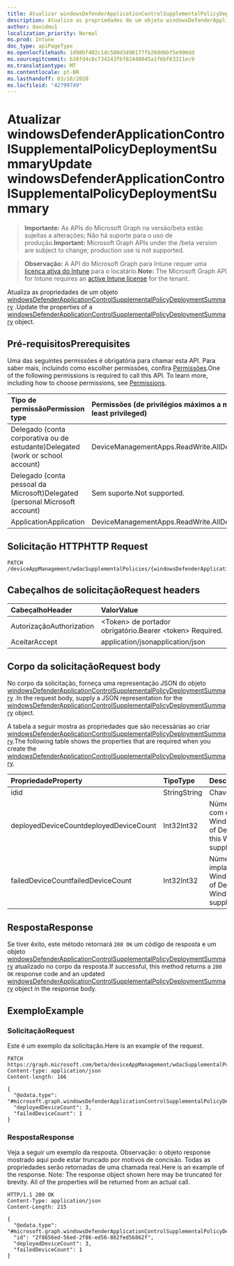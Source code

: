 ```yaml
---
title: Atualizar windowsDefenderApplicationControlSupplementalPolicyDeploymentSummary
description: Atualiza as propriedades de um objeto windowsDefenderApplicationControlSupplementalPolicyDeploymentSummary.
author: davidmu1
localization_priority: Normal
ms.prod: Intune
doc_type: apiPageType
ms.openlocfilehash: 1d98bf402c1dc580d3490177fb20dd6bf5e990dd
ms.sourcegitcommit: b38fd4c8c734243f6f82448045a1f6bf63311ec9
ms.translationtype: MT
ms.contentlocale: pt-BR
ms.lasthandoff: 03/18/2020
ms.locfileid: "42799749"
---
```

# <a name="update-windowsdefenderapplicationcontrolsupplementalpolicydeploymentsummary"></a><span data-ttu-id="52513-103">Atualizar windowsDefenderApplicationControlSupplementalPolicyDeploymentSummary</span><span class="sxs-lookup"><span data-stu-id="52513-103">Update windowsDefenderApplicationControlSupplementalPolicyDeploymentSummary</span></span>

> <span data-ttu-id="52513-104">**Importante:** As APIs do Microsoft Graph na versão/beta estão sujeitas a alterações; Não há suporte para o uso de produção.</span><span class="sxs-lookup"><span data-stu-id="52513-104">**Important:** Microsoft Graph APIs under the /beta version are subject to change; production use is not supported.</span></span>

> <span data-ttu-id="52513-105">**Observação:** A API do Microsoft Graph para Intune requer uma [licença ativa do Intune](https://go.microsoft.com/fwlink/?linkid=839381) para o locatário.</span><span class="sxs-lookup"><span data-stu-id="52513-105">**Note:** The Microsoft Graph API for Intune requires an [active Intune license](https://go.microsoft.com/fwlink/?linkid=839381) for the tenant.</span></span>

<span data-ttu-id="52513-106">Atualiza as propriedades de um objeto [windowsDefenderApplicationControlSupplementalPolicyDeploymentSummary](../resources/intune-unlock-windowsdefenderapplicationcontrolsupplementalpolicydeploymentsummary.md) .</span><span class="sxs-lookup"><span data-stu-id="52513-106">Update the properties of a [windowsDefenderApplicationControlSupplementalPolicyDeploymentSummary](../resources/intune-unlock-windowsdefenderapplicationcontrolsupplementalpolicydeploymentsummary.md) object.</span></span>

## <a name="prerequisites"></a><span data-ttu-id="52513-107">Pré-requisitos</span><span class="sxs-lookup"><span data-stu-id="52513-107">Prerequisites</span></span>
<span data-ttu-id="52513-p101">Uma das seguintes permissões é obrigatória para chamar esta API. Para saber mais, incluindo como escolher permissões, confira [Permissões](/graph/permissions-reference).</span><span class="sxs-lookup"><span data-stu-id="52513-p101">One of the following permissions is required to call this API. To learn more, including how to choose permissions, see [Permissions](/graph/permissions-reference).</span></span>

|<span data-ttu-id="52513-110">Tipo de permissão</span><span class="sxs-lookup"><span data-stu-id="52513-110">Permission type</span></span>|<span data-ttu-id="52513-111">Permissões (de privilégios máximos a mínimos)</span><span class="sxs-lookup"><span data-stu-id="52513-111">Permissions (from most to least privileged)</span></span>|
|:---|:---|
|<span data-ttu-id="52513-112">Delegado (conta corporativa ou de estudante)</span><span class="sxs-lookup"><span data-stu-id="52513-112">Delegated (work or school account)</span></span>|<span data-ttu-id="52513-113">DeviceManagementApps.ReadWrite.All</span><span class="sxs-lookup"><span data-stu-id="52513-113">DeviceManagementApps.ReadWrite.All</span></span>|
|<span data-ttu-id="52513-114">Delegado (conta pessoal da Microsoft)</span><span class="sxs-lookup"><span data-stu-id="52513-114">Delegated (personal Microsoft account)</span></span>|<span data-ttu-id="52513-115">Sem suporte.</span><span class="sxs-lookup"><span data-stu-id="52513-115">Not supported.</span></span>|
|<span data-ttu-id="52513-116">Application</span><span class="sxs-lookup"><span data-stu-id="52513-116">Application</span></span>|<span data-ttu-id="52513-117">DeviceManagementApps.ReadWrite.All</span><span class="sxs-lookup"><span data-stu-id="52513-117">DeviceManagementApps.ReadWrite.All</span></span>|

## <a name="http-request"></a><span data-ttu-id="52513-118">Solicitação HTTP</span><span class="sxs-lookup"><span data-stu-id="52513-118">HTTP Request</span></span>
<!-- {
  "blockType": "ignored"
}
-->
``` http
PATCH /deviceAppManagement/wdacSupplementalPolicies/{windowsDefenderApplicationControlSupplementalPolicyId}/deploySummary
```

## <a name="request-headers"></a><span data-ttu-id="52513-119">Cabeçalhos de solicitação</span><span class="sxs-lookup"><span data-stu-id="52513-119">Request headers</span></span>
|<span data-ttu-id="52513-120">Cabeçalho</span><span class="sxs-lookup"><span data-stu-id="52513-120">Header</span></span>|<span data-ttu-id="52513-121">Valor</span><span class="sxs-lookup"><span data-stu-id="52513-121">Value</span></span>|
|:---|:---|
|<span data-ttu-id="52513-122">Autorização</span><span class="sxs-lookup"><span data-stu-id="52513-122">Authorization</span></span>|<span data-ttu-id="52513-123">&lt;Token&gt; de portador obrigatório.</span><span class="sxs-lookup"><span data-stu-id="52513-123">Bearer &lt;token&gt; Required.</span></span>|
|<span data-ttu-id="52513-124">Aceitar</span><span class="sxs-lookup"><span data-stu-id="52513-124">Accept</span></span>|<span data-ttu-id="52513-125">application/json</span><span class="sxs-lookup"><span data-stu-id="52513-125">application/json</span></span>|

## <a name="request-body"></a><span data-ttu-id="52513-126">Corpo da solicitação</span><span class="sxs-lookup"><span data-stu-id="52513-126">Request body</span></span>
<span data-ttu-id="52513-127">No corpo da solicitação, forneça uma representação JSON do objeto [windowsDefenderApplicationControlSupplementalPolicyDeploymentSummary](../resources/intune-unlock-windowsdefenderapplicationcontrolsupplementalpolicydeploymentsummary.md) .</span><span class="sxs-lookup"><span data-stu-id="52513-127">In the request body, supply a JSON representation for the [windowsDefenderApplicationControlSupplementalPolicyDeploymentSummary](../resources/intune-unlock-windowsdefenderapplicationcontrolsupplementalpolicydeploymentsummary.md) object.</span></span>

<span data-ttu-id="52513-128">A tabela a seguir mostra as propriedades que são necessárias ao criar [windowsDefenderApplicationControlSupplementalPolicyDeploymentSummary](../resources/intune-unlock-windowsdefenderapplicationcontrolsupplementalpolicydeploymentsummary.md).</span><span class="sxs-lookup"><span data-stu-id="52513-128">The following table shows the properties that are required when you create the [windowsDefenderApplicationControlSupplementalPolicyDeploymentSummary](../resources/intune-unlock-windowsdefenderapplicationcontrolsupplementalpolicydeploymentsummary.md).</span></span>

|<span data-ttu-id="52513-129">Propriedade</span><span class="sxs-lookup"><span data-stu-id="52513-129">Property</span></span>|<span data-ttu-id="52513-130">Tipo</span><span class="sxs-lookup"><span data-stu-id="52513-130">Type</span></span>|<span data-ttu-id="52513-131">Descrição</span><span class="sxs-lookup"><span data-stu-id="52513-131">Description</span></span>|
|:---|:---|:---|
|<span data-ttu-id="52513-132">id</span><span class="sxs-lookup"><span data-stu-id="52513-132">id</span></span>|<span data-ttu-id="52513-133">String</span><span class="sxs-lookup"><span data-stu-id="52513-133">String</span></span>|<span data-ttu-id="52513-134">Chave da entidade.</span><span class="sxs-lookup"><span data-stu-id="52513-134">Key of the entity.</span></span>|
|<span data-ttu-id="52513-135">deployedDeviceCount</span><span class="sxs-lookup"><span data-stu-id="52513-135">deployedDeviceCount</span></span>|<span data-ttu-id="52513-136">Int32</span><span class="sxs-lookup"><span data-stu-id="52513-136">Int32</span></span>|<span data-ttu-id="52513-137">Número de dispositivos que implantaram com êxito esta política suplementar do WindowsDefenderApplicationControl.</span><span class="sxs-lookup"><span data-stu-id="52513-137">Number of Devices that have successfully deployed this WindowsDefenderApplicationControl supplemental policy.</span></span>|
|<span data-ttu-id="52513-138">failedDeviceCount</span><span class="sxs-lookup"><span data-stu-id="52513-138">failedDeviceCount</span></span>|<span data-ttu-id="52513-139">Int32</span><span class="sxs-lookup"><span data-stu-id="52513-139">Int32</span></span>|<span data-ttu-id="52513-140">Número de dispositivos que falharam ao implantar esta política complementar do WindowsDefenderApplicationControl.</span><span class="sxs-lookup"><span data-stu-id="52513-140">Number of Devices that have failed to deploy this WindowsDefenderApplicationControl supplemental policy.</span></span>|



## <a name="response"></a><span data-ttu-id="52513-141">Resposta</span><span class="sxs-lookup"><span data-stu-id="52513-141">Response</span></span>
<span data-ttu-id="52513-142">Se tiver êxito, este método retornará `200 OK` um código de resposta e um objeto [windowsDefenderApplicationControlSupplementalPolicyDeploymentSummary](../resources/intune-unlock-windowsdefenderapplicationcontrolsupplementalpolicydeploymentsummary.md) atualizado no corpo da resposta.</span><span class="sxs-lookup"><span data-stu-id="52513-142">If successful, this method returns a `200 OK` response code and an updated [windowsDefenderApplicationControlSupplementalPolicyDeploymentSummary](../resources/intune-unlock-windowsdefenderapplicationcontrolsupplementalpolicydeploymentsummary.md) object in the response body.</span></span>

## <a name="example"></a><span data-ttu-id="52513-143">Exemplo</span><span class="sxs-lookup"><span data-stu-id="52513-143">Example</span></span>

### <a name="request"></a><span data-ttu-id="52513-144">Solicitação</span><span class="sxs-lookup"><span data-stu-id="52513-144">Request</span></span>
<span data-ttu-id="52513-145">Este é um exemplo da solicitação.</span><span class="sxs-lookup"><span data-stu-id="52513-145">Here is an example of the request.</span></span>
``` http
PATCH https://graph.microsoft.com/beta/deviceAppManagement/wdacSupplementalPolicies/{windowsDefenderApplicationControlSupplementalPolicyId}/deploySummary
Content-type: application/json
Content-length: 166

{
  "@odata.type": "#microsoft.graph.windowsDefenderApplicationControlSupplementalPolicyDeploymentSummary",
  "deployedDeviceCount": 3,
  "failedDeviceCount": 1
}
```

### <a name="response"></a><span data-ttu-id="52513-146">Resposta</span><span class="sxs-lookup"><span data-stu-id="52513-146">Response</span></span>
<span data-ttu-id="52513-p102">Veja a seguir um exemplo da resposta. Observação: o objeto response mostrado aqui pode estar truncado por motivos de concisão. Todas as propriedades serão retornadas de uma chamada real.</span><span class="sxs-lookup"><span data-stu-id="52513-p102">Here is an example of the response. Note: The response object shown here may be truncated for brevity. All of the properties will be returned from an actual call.</span></span>
``` http
HTTP/1.1 200 OK
Content-Type: application/json
Content-Length: 215

{
  "@odata.type": "#microsoft.graph.windowsDefenderApplicationControlSupplementalPolicyDeploymentSummary",
  "id": "2f8656ed-56ed-2f86-ed56-862fed56862f",
  "deployedDeviceCount": 3,
  "failedDeviceCount": 1
}
```




